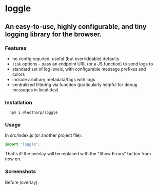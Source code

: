 # loggle

## An easy-to-use, highly configurable, and tiny logging library for the browser. ##

### Features
* no config required, useful (but overrideable) defaults 
* `sink` options - pass an endpoint URL (or a JS function) to send logs to
* standard set of log levels, with configurable message prefixes and colors
* include arbitrary metadata/tags with logs
* centralized filtering via function (particularly helpful for debug messages in local dev)

### Installation
```
  npm i @leothorp/loggle
```
### Usage
In src/index.js (or another project file):
```javascript
import "loggle";
```
That's it! the overlay will be replaced with the "Show Errors" button from now on.

### Screenshots
Before (overlay):
